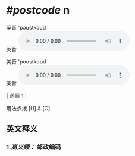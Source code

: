 # ***\#postcode*** n
英音 'pəʊstkəʊd  
英音
<audio src="./media/postcode-B.aac" controls="controls"></audio>

美音 'poʊstkoʊd  
美音
<audio src="./media/postcode.aac" controls="controls"></audio>



| 词频 1 |  

用法点拨  [U] & [C]

英文释义
---
### 1.*高义频：* **邮政编码**  


